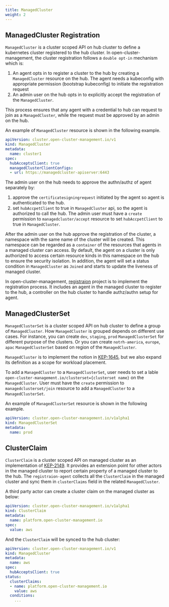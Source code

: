 ```yaml
---
title: ManagedCluster
weight: 2
---
```


## ManagedCluster Registration

`ManagedCluster` is a cluster scoped API on hub cluster to define a kubernetes cluster registered to the hub cluster. In open-cluster-management, the cluster registration follows a `double opt-in` mechanism which is:

1. An agent opts in to register a cluster to the hub by creating a `ManagedCluster` resource on the hub. The agent needs a kubeconfig with appropriate permission (bootstrap kubeconfig) to initiate the registration request
2. An admin user on the hub opts in to explicitly accept the registration of the `ManagedCluster`.

This process ensures that any agent with a credential to hub can request to join as a `ManagedCluster`, while the request must be approved by an admin on the hub.

An example of `ManagedCluster` resource is shown in the following example.

```yaml
apiVersion: cluster.open-cluster-management.io/v1
kind: ManagedCluster
metadata:
  name: cluster1
spec:
  hubAcceptsClient: true
  managedClusterClientConfigs:
  - url: https://managedcluster-apiserver:6443
```

The admin user on the hub needs to approve the authn/authz of agent separately by:
1. approve the `certificatesigningrequest` initiated by the agent so agent is authenticated to the hub.
2. set `hubAccpetClient` to true in `ManagedCluster` api, so the agent is authorized to call the hub.
The admin user must have a `create` permission to `managedcluster/accept` resource to set `hubAccpetClient` to true in `ManagedCluster`.

After the admin user on the hub approve the registration of the cluster, a namespace with the same name of the cluster will be created. This namespace can be regarded as a `container` of the resources that agents in a managed cluster can access. By default, the agent on a cluster is only authorized to access certain resource kinds in this namespace on the hub to ensure the security isolation. In addition, the agent will set a status condition in `ManagedCluster`  as `Joined` and starts to update the liveness of managed cluster.

In open-cluster-management, [registraion](https://github.com/open-cluster-management-io/registration) project is to implement the registration process. It includes an agent in the managed cluster to register to the hub, a controller on the hub cluster to handle authz/authn setup for agent.

## ManagedClusterSet

`ManagedClusterSet` is a cluster scoped API on hub cluster to define a group of `ManagedCluster`. How `ManagedCluster` is grouped depends on different use cases. For instance, you can create `dev`, `staging`, `prod` `ManagedClusterSet` for different purpose of the clusters. Or you can create `notrh-america`, `europe`, `apac` `ManagedClusterSet` based on region of the `ManagedCluster`. 

`ManagedCluster` is to implement the notion in [KEP-1645](https://github.com/kubernetes/enhancements/tree/master/keps/sig-multicluster/1645-multi-cluster-services-api), but we also expand its definition as a scope for workload placement.

To add a  `ManagedCluster` to a `ManagedClusterSet`, user needs to set a lable `open-cluster-management.io/clusterset={clusterset name}` on the `ManagedCluster`.  User must have the `create` permission to `managedclusterset/join` resource to add a  `ManagedCluster` to a `ManagedClusterSet`.

An example of `ManagedClusterSet` resource is shown in the following example.

```yaml
apiVersion: cluster.open-cluster-management.io/v1alpha1
kind: ManagedClusterSet
metadata:
  name: prod
```

## ClusterClaim

`ClusterClaim` is a cluster scoped API on managed cluster as an implementation of [KEP-2149](https://github.com/kubernetes/enhancements/tree/master/keps/sig-multicluster/2149-clusterid). It provides an extension point for other actors in the managed cluster to report certain property of a managed cluster to the hub. The `registraion-agent` collects all the `ClusterClaim` in the managed cluster and sync them in `clusterClaims` field in the related `ManagedCluster`. 

A third party actor can create a cluster claim on the managed cluster as below:

```yaml
apiVersion: cluster.open-cluster-management.io/v1alpha1
kind: ClusterClaim
metadata:
  name: platform.open-cluster-management.io
spec:
  value: aws
```

And the `ClusterClaim` will be synced to the hub cluster:

```yaml
apiVersion: cluster.open-cluster-management.io/v1
kind: ManagedCluster
metadata:
  name: aws
spec:
  hubAcceptsClient: true
status:
  clusterClaims:
  - name: platform.open-cluster-management.io
    value: aws
  conditions:
    ...
```